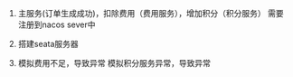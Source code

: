 1. 主服务(订单生成成功)，扣除费用（费用服务），增加积分（积分服务）
    需要注册到nacos sever中
2. 搭建seata服务器

3. 模拟费用不足，导致异常
   模拟积分服务异常，导致异常